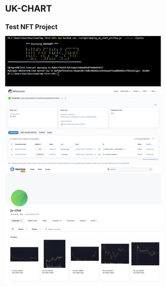 # UK-CHART

## Test NFT Project

<img src="./img/ex1.png">


<img src="./img/ex2.png">


<img src="./img/ex3.png">